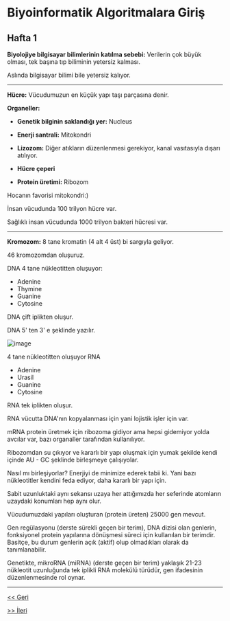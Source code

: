 # Biyoinformatik Algoritmalara Giriş
## Hafta 1

**Biyolojiye bilgisayar bilimlerinin katılma sebebi:** Verilerin çok büyük olması, tek başına tıp biliminin yetersiz kalması.

Aslında bilgisayar bilimi bile yetersiz kalıyor.

---

**Hücre:** Vücudumuzun en küçük yapı taşı parçasına denir.

**Organeller:** 

- **Genetik bilginin saklandığı yer:** Nucleus

- **Enerji santrali:** Mitokondri

- **Lizozom:** Diğer atıkların düzenlenmesi gerekiyor, kanal vasıtasıyla dışarı atılıyor.

- **Hücre çeperi**

- **Protein üretimi:** Ribozom

Hocanın favorisi mitokondri:)

İnsan vücudunda 100 trilyon hücre var.

Sağlıklı insan vücudunda 1000 trilyon bakteri hücresi var.

---

**Kromozom:** 8 tane kromatin (4 alt 4 üst) bi sargıyla geliyor.

46 kromozomdan oluşuruz.

DNA 4 tane nükleotitten oluşuyor: 
- Adenine 
- Thymine
- Guanine
- Cytosine

DNA çift iplikten oluşur.

DNA 5' ten 3' e şeklinde yazılır.

![image](https://user-images.githubusercontent.com/12685802/144744820-b8a0a635-39e4-45cd-a9f9-c4f24829d601.png)

4 tane nükleotitten oluşuyor RNA
- Adenine
- Urasil
- Guanine
- Cytosine

RNA tek iplikten oluşur.

RNA vücutta DNA'nın kopyalanması için yani lojistik işler için var.

mRNA protein üretmek için ribozoma gidiyor ama hepsi gidemiyor yolda avcılar var, bazı organaller tarafından kullanılıyor.

Ribozomdan su çıkıyor ve kararlı bir yapı oluşmak için yumak şekilde kendi içinde AU - GC şeklinde birleşmeye çalışıyolar.

Nasıl mı birleşiyorlar? Enerjiyi de minimize ederek tabii ki. Yani bazı nükleotitler kendini feda ediyor, daha kararlı bir yapı için.

Sabit uzunluktaki aynı sekansı uzaya her attığımızda her seferinde atomların uzaydaki konumları hep aynı olur.

Vücudumuzdaki yapıları oluşturan (protein üreten) 25000 gen mevcut.

Gen regülasyonu (derste sürekli geçen bir terim), DNA dizisi olan genlerin, fonksiyonel protein yapılarına dönüşmesi süreci için kullanılan bir terimdir. Basitçe, bu durum genlerin açık (aktif) olup olmadıkları olarak da tanımlanabilir. 

Genetikte, mikroRNA (miRNA) (derste geçen bir terim) yaklaşık 21-23 nükleotit uzunluğunda tek iplikli RNA molekülü türüdür, gen ifadesinin düzenlenmesinde rol oynar. 

---

[<< Geri](https://github.com/LIIIs4ma/BiyoinformatikAG/blob/main/README.md)

[>> İleri](https://github.com/LIIIs4ma/BiyoinformatikAG/blob/main/hafta2.md)
